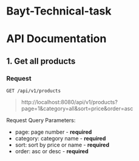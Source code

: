 # Bayt-Technical-task

# API Documentation

## 1. Get all products

### Request

`GET /api/v1/products`
> http://localhost:8080/api/v1/products?page=1&category=all&sort=price&order=asc

Request Query Parameters:
- page: page number - **required**
- category: category name - **required**
- sort: sort by price or name - **required**
- order: asc or desc - **required**


